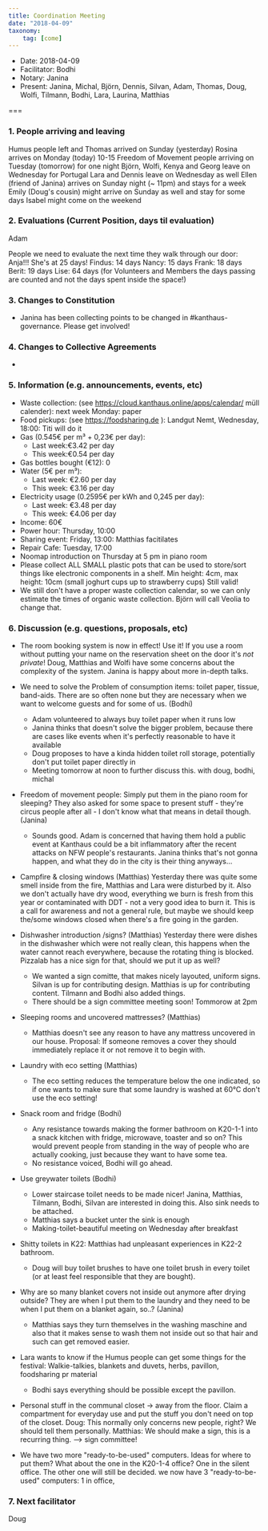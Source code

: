 ```yaml
---
title: Coordination Meeting
date: "2018-04-09"
taxonomy:
    tag: [come]
---
```


<!--
Hello facilitator/notary! Thank you for your services. Here is some advice for facilitating coordination meetings:
  - Prepare the meeting a bit beforehand (find out about evaluations, gas, electricity and water usages, waste collections). You can ask others to assist you.
  - Notify people 10 minutes before the meeting starts. (Watching the clock is not super fun, people will be grateful if you do it for them.)
  - Start at 10:00 sharp, or earlier if everyone is there. (Waiting is time-wasting, be a time-saver!)
  - If you don't want to take notes yourself ask someone else to take care of that. (This pad can easily be used to read from and write in simultaneously.)
  - Go through the ordered points in order, even if nothing has changed. (They are arranged to try and get the most relevant information to most people.)
  - Feel welcome to moderate conversation if off-topic or too detailed. (Are listeners interested? Are speakers satisfied? Can you identify a sub-group?)
  - Try to finish the meeting before 11:00. (There is always more to talk about and it's important for people to know that CoMes don't take forever.)
  - Leave the room once the meeting has ended. (This sends a clear signal to everyone else that they can also leave and get on with their day.)
  - Take care that the meeting minutes will be put to kanthaus.online. (If you don't know how to do it, ask someone to help you with it. But do it today!)
  - Have fun!
-->

- Date: 2018-04-09
- Facilitator: Bodhi
- Notary: Janina
- Present: Janina, Michal, Björn, Dennis, Silvan, Adam, Thomas, Doug, Wolfi, Tilmann, Bodhi, Lara, Laurina, Matthias

===

### 1. People arriving and leaving
Humus people left and Thomas arrived on Sunday (yesterday)
Rosina arrives on Monday (today)
10-15 Freedom of Movement people arriving on Tuesday (tomorrow) for one night
Björn, Wolfi, Kenya and Georg leave on Wednesday for Portugal
Lara and Dennis leave on Wednesday as well
Ellen (friend of Janina) arrives on Sunday night (~ 11pm) and stays for a week
Emily (Doug's cousin) might arrive on Sunday as well and stay for some days
Isabel might come on the weekend

### 2. Evaluations (Current Position, days til evaluation)
Adam

People we need to evaluate the next time they walk through our door:
Anja!!! She's at 25 days!
Findus: 14 days
Nancy: 15 days
Frank: 18 days
Berit: 19 days
Lise: 64 days (for Volunteers and Members the days passing are counted and not the days spent inside the space!)

### 3. Changes to Constitution
- Janina has been collecting points to be changed in #kanthaus-governance. Please get involved!

### 4. Changes to Collective Agreements
-

### 5. Information (e.g. announcements, events, etc)
- Waste collection: (see https://cloud.kanthaus.online/apps/calendar/ müll calender): next week Monday: paper
- Food pickups: (see https://foodsharing.de ): Landgut Nemt, Wednesday, 18:00: Titi will do it
- Gas (0.545€ per m³ + 0,23€ per day):
  - Last week:€3.42 per day
  - This week:€0.54 per day
- Gas bottles bought (€12): 0
- Water (5€ per m³):
  - Last week: €2.60 per day
  - This week: €3.16 per day
- Electricity usage (0.2595€ per kWh and 0,245 per day):
  - Last week: €3.48 per day
  - This week: €4.06 per day
- Income: 60€
- Power hour: Thursday, 10:00
- Sharing event: Friday, 13:00: Matthias facitilates
- Repair Cafe: Tuesday, 17:00
- Noomap introduction on Thursday at 5 pm in piano room
- Please collect ALL SMALL plastic pots that can be used to store/sort things like electronic components in a shelf. Min height: 4cm, max height: 10cm (small joghurt cups up to strawberry cups) Still valid!
- We still don't have a proper waste collection calendar, so we can only estimate the times of organic waste collection. Björn will call Veolia to change that.

### 6. Discussion (e.g. questions, proposals, etc)
- The room booking system is now in effect! Use it! If you use a room without putting your name on the reservation sheet on the door it's _not private_! Doug, Matthias and Wolfi have some concerns about the complexity of the system. Janina is happy about more in-depth talks.
- We need to solve the Problem of consumption items: toilet paper, tissue, band-aids. There are so often none but they are necessary when we want to welcome guests and for some of us. (Bodhi) 
  - Adam volunteered to always buy toilet paper when it runs low
  - Janina thinks that doesn't solve the bigger problem, because there are cases like events when it's perfectly reasonable to have it available
  - Doug proposes to have a kinda hidden toilet roll storage, potentially don't put toilet paper directly in 
  - Meeting tomorrow at noon to further discuss this. with doug, bodhi, michal
- Freedom of movement people: Simply put them in the piano room for sleeping? They also asked for some space to present stuff - they're circus people after all - I don't know what that means in detail though. (Janina)
  - Sounds good. Adam is concerned that having them hold a public event at Kanthaus could be a bit inflammatory after the recent attacks on NFW people's restaurants. Janina thinks that's not gonna happen, and what they do in the city is their thing anyways...
- Campfire & closing windows (Matthias) Yesterday there was quite some smell inside from the fire, Matthias and Lara were disturbed by it. Also we don't actually have dry wood, everything we burn is fresh from this year or contaminated with DDT - not a very good idea to burn it. This is a call for awareness and not a general rule, but maybe we should keep the/some windows closed when there's a fire going in the garden.
- Dishwasher introduction /signs? (Matthias) Yesterday there were dishes in the dishwasher which were not really clean, this happens when the water cannot reach everywhere, because the rotating thing is blocked. Pizzalab has a nice sign for that, should we put it up as well?
  - We wanted a sign comitte, that makes nicely layouted, uniform signs. Silvan is up for contributing design. Matthias is up for contributing content. Tilmann and Bodhi also added things.
  - There should be a sign committee meeting soon! Tommorow at 2pm
- Sleeping rooms and uncovered mattresses? (Matthias)
  - Matthias doesn't see any reason to have any mattress uncovered in our house. Proposal: If someone removes a cover they should immediately replace it or not remove it to begin with.
- Laundry with eco setting (Matthias)
  - The eco setting reduces the temperature below the one indicated, so if one wants to make sure that some laundry is washed at 60°C don't use the eco setting! 
- Snack room and fridge (Bodhi)
  - Any resistance towards making the former bathroom on K20-1-1 into a snack kitchen with fridge, microwave, toaster and so on? This would prevent people from standing in the way of people who are actually cooking, just because they want to have some tea.
  - No resistance voiced, Bodhi will go ahead.
- Use greywater toilets (Bodhi)
  - Lower staircase toilet needs to be made nicer! Janina, Matthias, Tilmann, Bodhi, Silvan are interested in doing this. Also sink needs to be attached.
  - Matthias says a bucket unter the sink is enough
  - Making-toilet-beautiful meeting on Wednesday after breakfast
- Shitty toilets in K22: Matthias had unpleasant experiences in K22-2 bathroom.
  - Doug will buy toilet brushes to have one toilet brush in every toilet (or at least feel responsible that they are bought).
- Why are so many blanket covers not inside out anymore after drying outside? They are when I put them to the laundry and they need to be when I put them on a blanket again, so..? (Janina)
  - Matthias says they turn themselves in the washing maschine and also that it makes sense to wash them not inside out so that hair and such can get removed easier.
- Lara wants to know if the Humus people can get some things for the festival: Walkie-talkies, blankets and duvets, herbs, pavillon, foodsharing pr material
  - Bodhi says everything should be possible except the pavillon.

- Personal stuff in the communal closet -> away from the floor. Claim a compartment for everyday use and put the stuff you don't need on top of the closet. Doug: This normally only concerns new people, right? We should tell them personally. Matthias: We should make a sign, this is a recurring thing. --> sign committee!
- We have two more "ready-to-be-used" computers. Ideas for where to put them? What about the one in the K20-1-4 office? One in the silent office. The other one will still be decided.
we now have 3  "ready-to-be-used" computers: 1 in office, 

### 7. Next facilitator
Doug
